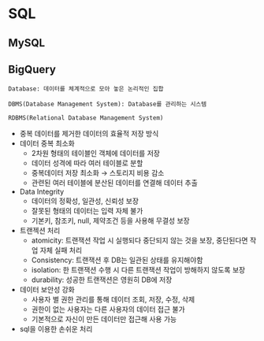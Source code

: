 # SQL
## MySQL
## BigQuery

    Database: 데이터를 체계적으로 모아 놓은 논리적인 집합

    DBMS(Database Management System): Database를 관리하는 시스템

    RDBMS(Relational Database Management System)

- 중복 데이터를 제거한 데이터의 효율적 저장 방식
- 데이터 중복 최소화
    - 2차원 형태의 테이블인 객체에 데이터를 저장
    - 데이터 성격에 따라 여러 테이블로 분할
    - 중복데이터 저장 최소화 → 스토리지 비용 감소
    - 관련된 여러 테이블에 분산된 데이터를 연결해 데이터 추출
- Data Integrity
    - 데이터의 정확성, 일관성, 신뢰성 보장
    - 잘못된 형태의 데이터는 입력 자체 불가
    - 기본키, 참조키, null, 제약조건 등을 사용해 무결성 보장
- 트랜젝션 처리
    - atomicity: 트랜잭션 작업 시 실행되다 중단되지 않는 것을 보장, 중단된다면 작업 자체 실패 처리
    - Consistency: 트랜잭션 후 DB는 일관된 상태를 유지해야함
    - isolation: 한 트랜잭션 수행 시 다른 트랜잭션 작업이 방해하지 않도록 보장
    - durability: 성공한 트랜잭션은 영원히 DB에 저장
- 데이터 보안성 강화
    - 사용자 별 권한 관리를 통해 데이터 조회, 저장, 수정, 삭제
    - 권한이 없는 사용자는 다른 사용자의 데이터 접근 불가
    - 기본적으로 자신이 만든 데이터만 접근해 사용 가능
- sql을 이용한 손쉬운 처리
